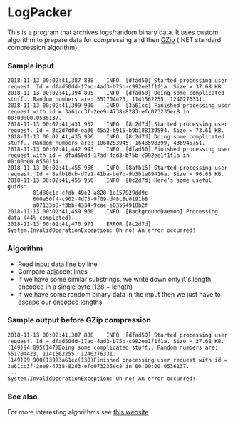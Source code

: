 # LogPacker

This is a program that archives logs/random binary data. It uses custom algorithm to prepare data for compressing and then <a href=https://www.gzip.org>GZip</a> (.NET standard compression algorithm).

### Sample input
```
2018-11-13 00:02:41,387 888    INFO  [dfad50] Started processing user request. Id = dfad50dd-17ad-4ad3-b75b-c992ee1f1f1a. Size = 37.68 KB.
2018-11-13 00:02:41,394 895    INFO  [dfad50] Doing some complicated stuff.. Random numbers are: 551704423, 1141562255, 1240276331.
2018-11-13 00:02:41,399 900    INFO  [3a61cc] Finished processing user request with id = 3a61cc3f-2ee9-4738-8283-efc073235ec8 in 00:00:00.0536137.
2018-11-13 00:02:41,431 932    INFO  [8c2d7d] Started processing user request. Id = 8c2d7d0d-ea36-45a2-b915-b9b188139594. Size = 73.61 KB.
2018-11-13 00:02:41,435 936    INFO  [8c2d7d] Doing some complicated stuff.. Random numbers are: 1068253945, 1648598399, 436946751.
2018-11-13 00:02:41,442 943    INFO  [dfad50] Finished processing user request with id = dfad50dd-17ad-4ad3-b75b-c992ee1f1f1a in 00:00:00.0550134.
2018-11-13 00:02:41,455 956    INFO  [8afb16] Started processing user request. Id = 8afb16cb-d7e1-41ba-be7b-9b3b1e09416a. Size = 96.65 KB.
2018-11-13 00:02:41,455 956    INFO  [8c2d7d] Here's some useful guids:
		81d80c1e-cfdb-49e2-a820-1e157929dd9c
		600e50f4-c902-4d75-9f09-d48c8d0191b8
		a07133b8-f3bb-4334-9cae-e03594918b2f
2018-11-13 00:02:41,459 960    INFO  [BackgroundDaemon] Processing data (44% completed)..
2018-11-13 00:02:41,470 971    ERROR [8c2d7d] 
System.InvalidOperationException: Oh no! An error occurred! 
```

### Algorithm
+ Read input data line by line
+ Compare adjacent lines
+ If we have some similar substrings, we write down only it's length, encoded in a single byte (128 + length)
+ If we have some random binary data in the input then we just have to <a href=https://en.wikipedia.org/wiki/Consistent_Overhead_Byte_Stuffing>escape</a> our encoded lengths

### Sample output before GZip compression
```
2018-11-13 00:02:41,387 888    INFO  [dfad50] Started processing user request. Id = dfad50dd-17ad-4ad3-b75b-c992ee1f1f1a. Size = 37.68 KB.
(149)94 895(147)Doing some complicated stuff.. Random numbers are: 551704423, 1141562255, 1240276331.
(149)99 900(139)3a61cc(130)Finished processing user request with id = 3a61cc3f-2ee9-4738-8283-efc073235ec8 in 00:00:00.0536137.
...
System.InvalidOperationException: Oh no! An error occurred! 
```

### See also
For more interesting algorithms see <a href=http://www.adbis.org/docs/lp/6.pdf>this website</a>
